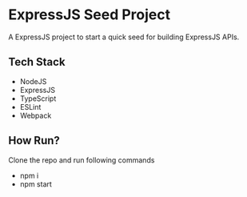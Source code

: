 
# ExpressJS Seed Project
A ExpressJS project to start a quick seed for building ExpressJS APIs.
## Tech Stack
+ NodeJS
+ ExpressJS
+ TypeScript
+ ESLint
+ Webpack

## How Run?
Clone the repo and run following commands
+ npm i
+ npm start

